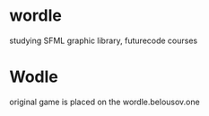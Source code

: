 # wordle
studying SFML graphic library, futurecode courses
<h1>Wodle</h1>
<p>original game is placed on the wordle.belousov.one</p>
